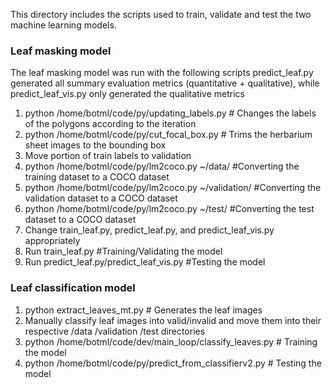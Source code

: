 <p>This directory includes the scripts used to train, validate and test the two machine learning models. </p>

<h3>Leaf masking model</h3>
<p>The leaf masking model was run with the following scripts
predict_leaf.py generated all summary evaluation metrics (quantitative + qualitative), while predict_leaf_vis.py only generated the qualitative metrics</p>

<ol>
  <li>python /home/botml/code/py/updating_labels.py # Changes the labels of the polygons according to the iteration</li>
  <li>python /home/botml/code/py/cut_focal_box.py # Trims the herbarium sheet images to the bounding box</li>
  <li>Move portion of train labels to validation</li>
  <li>python /home/botml/code/py/lm2coco.py ~/data/ #Converting the training dataset to a COCO dataset</li>
  <li>python /home/botml/code/py/lm2coco.py ~/validation/ #Converting the validation dataset to a COCO dataset</li>
  <li>python /home/botml/code/py/lm2coco.py ~/test/ #Converting the test dataset to a COCO dataset</li>
  <li>Change train_leaf.py, predict_leaf.py, and predict_leaf_vis.py appropriately</li>
  <li>Run train_leaf.py #Training/Validating the model</li>
  <li>Run predict_leaf.py/predict_leaf_vis.py #Testing the model</li>
</ol>

<h3>Leaf classification model</h3>
<ol>
  <li>python extract_leaves_mt.py # Generates the leaf images
  <li>Manually classify leaf images into valid/invalid and move them into their respective /data /validation /test directories </li>
  <li>python /home/botml/code/dev/main_loop/classify_leaves.py # Training the model </li>
  <li>python /home/botml/code/py/predict_from_classifierv2.py # Testing the model </li>
</ol>
